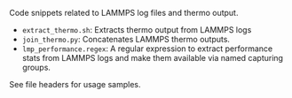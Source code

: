 Code snippets related to LAMMPS log files and thermo output.

- `extract_thermo.sh`: Extracts thermo output from LAMMPS logs
- `join_thermo.py`: Concatenates LAMMPS thermo outputs. 
- `lmp_performance.regex`: A regular expression to extract performance 
  stats from LAMMPS logs and make them available via named capturing groups.

See file headers for usage samples.
